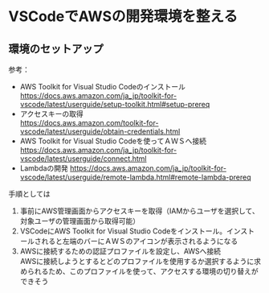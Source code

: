 # VSCodeでAWSの開発環境を整える
## 環境のセットアップ
参考：
* AWS Toolkit for Visual Studio Codeのインストール  
  https://docs.aws.amazon.com/ja_jp/toolkit-for-vscode/latest/userguide/setup-toolkit.html#setup-prereq
* アクセスキーの取得  
  https://docs.aws.amazon.com/toolkit-for-vscode/latest/userguide/obtain-credentials.html  
* AWS Toolkit for Visual Studio Codeを使ってＡＷＳへ接続 
  https://docs.aws.amazon.com/ja_jp/toolkit-for-vscode/latest/userguide/connect.html 
* Lambdaの開発
  https://docs.aws.amazon.com/ja_jp/toolkit-for-vscode/latest/userguide/remote-lambda.html#remote-lambda-prereq

手順としては
1. 事前にAWS管理画面からアクセスキーを取得（IAMからユーザを選択して、対象ユーザの管理画面から取得可能）
2. VSCodeにAWS Toolkit for Visual Studio Codeをインストール。インストールされると左端のバーにＡＷＳのアイコンが表示されるようになる
3. AWSに接続するための認証プロファイルを設定し、AWSへ接続  
   AWSに接続しようとするとどのプロファイルを使用するか選択するように求められるため、このプロファイルを使って、アクセスする環境の切り替えができそう
